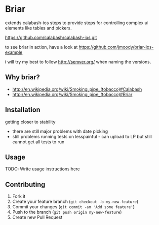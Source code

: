 # Briar

extends calabash-ios steps to provide steps for controlling complex ui
elements like tables and pickers. 

https://github.com/calabash/calabash-ios.git

to see briar in action, have a look at
https://github.com/jmoody/briar-ios-example

i will try my best to follow http://semver.org/ when naming the
versions.

## Why briar? 

* http://en.wikipedia.org/wiki/Smoking_pipe_(tobacco)#Calabash
* http://en.wikipedia.org/wiki/Smoking_pipe_(tobacco)#Briar

## Installation 

getting closer to stability

* there are still major problems with date picking
* still problems running tests on lesspainful - can upload to LP but
  still cannot get all tests to run
   
## Usage

TODO: Write usage instructions here

## Contributing

1. Fork it
2. Create your feature branch (`git checkout -b my-new-feature`)
3. Commit your changes (`git commit -am 'Add some feature'`)
4. Push to the branch (`git push origin my-new-feature`)
5. Create new Pull Request
